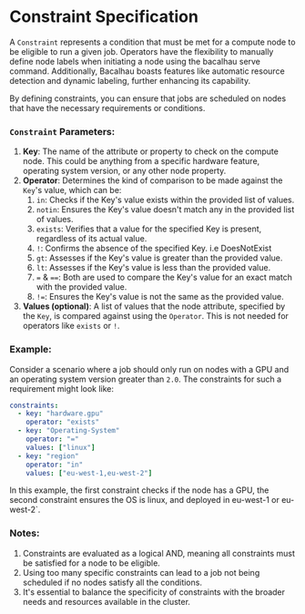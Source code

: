 # Constraint Specification

A `Constraint` represents a condition that must be met for a compute node to be eligible to run a given job. Operators have the flexibility to manually define node labels when initiating a node using the bacalhau serve command. Additionally, Bacalhau boasts features like automatic resource detection and dynamic labeling, further enhancing its capability.

By defining constraints, you can ensure that jobs are scheduled on nodes that have the necessary requirements or conditions.

### `Constraint` Parameters:

1. **Key**: The name of the attribute or property to check on the compute node. This could be anything from a specific hardware feature, operating system version, or any other node property.
2. **Operator**: Determines the kind of comparison to be made against the `Key`'s value, which can be:
   1. `in`: Checks if the Key's value exists within the provided list of values.
   2. `notin`: Ensures the Key's value doesn't match any in the provided list of values.
   3. `exists`: Verifies that a value for the specified Key is present, regardless of its actual value.
   4. `!`: Confirms the absence of the specified Key. i.e DoesNotExist
   5. `gt`: Assesses if the Key's value is greater than the provided value.
   6. `lt`: Assesses if the Key's value is less than the provided value.
   7. `=` & `==`: Both are used to compare the Key's value for an exact match with the provided value.
   8. `!=`: Ensures the Key's value is not the same as the provided value.
3. **Values (optional)**: A list of values that the node attribute, specified by the `Key`, is compared against using the `Operator`. This is not needed for operators like `exists` or `!`.

### Example:

Consider a scenario where a job should only run on nodes with a GPU and an operating system version greater than `2.0`. The constraints for such a requirement might look like:

```yaml
constraints:
  - key: "hardware.gpu"
    operator: "exists"
  - key: "Operating-System"
    operator: "="
    values: ["linux"]
  - key: "region"
    operator: "in"
    values: ["eu-west-1,eu-west-2"]
```

In this example, the first constraint checks if the node has a GPU, the second constraint ensures the OS is linux, and deployed in eu-west-1 or eu-west-2\`.

### Notes:

1. Constraints are evaluated as a logical AND, meaning all constraints must be satisfied for a node to be eligible.
2. Using too many specific constraints can lead to a job not being scheduled if no nodes satisfy all the conditions.
3. It's essential to balance the specificity of constraints with the broader needs and resources available in the cluster.

